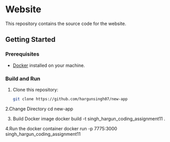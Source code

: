 #  Website

This repository contains the source code for the website.

## Getting Started

### Prerequisites

- [Docker](https://www.docker.com/) installed on your machine.

### Build and Run

1. Clone this repository:

   ```bash
   git clone https://github.com/hargunsingh07/new-app
   
2.Change Directory
 cd new-app

3. Build Docker image
   docker build -t singh_hargun_coding_assignment11 .

4.Run the docker container
  docker run -p 7775:3000 singh_hargun_coding_assignment11
